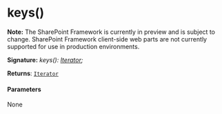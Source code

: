 # keys()
**Note:** The SharePoint Framework is currently in preview and is subject to change. SharePoint Framework client-side web parts are not currently supported for use in production environments.





**Signature:** _keys(): [Iterator](../../es6-promise.api/interface/iterator.md)<K>;_

**Returns**: [`Iterator`](../../es6-promise.api/interface/iterator.md)<K>





#### Parameters
None


